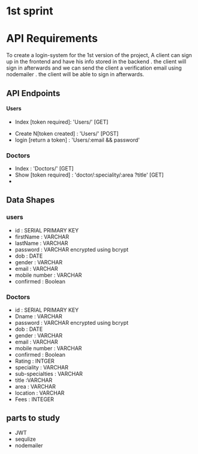 # 1st sprint
# API Requirements
To create a login-system for the 1st version of the project, A client can sign up in the frontend and have his info stored in the backend . the client will sign in afterwards and we can send  the client a verification email using nodemailer . the client will be able to sign in afterwards.

## API Endpoints

#### Users
- Index [token required]: 'Users/' [GET]
<!-- - Show [token required] : 'Users/:id' [GET] -->
- Create N[token created] : 'Users/' [POST]
- login [return a token] : 'Users/:email && password' 

### Doctors
- Index : 'Doctors/' [GET]
- Show [token required] : 'doctor/:speciality/:area ?title' [GET]
- 
## Data Shapes
### users
- id :  SERIAL PRIMARY KEY 
- firstName : VARCHAR
- lastName : VARCHAR
- password : VARCHAR encrypted using bcrypt
- dob : DATE
- gender : VARCHAR 
- email : VARCHAR 
- mobile number : VARCHAR
- confirmed : Boolean

### Doctors
- id :  SERIAL PRIMARY KEY
- Dname : VARCHAR
- password : VARCHAR encrypted using bcrypt
- dob : DATE
- gender : VARCHAR 
- email : VARCHAR 
- mobile number : VARCHAR
- confirmed : Boolean
- Rating : INTGER
- speciality : VARCHAR
- sub-specialties : VARCHAR
- title :VARCHAR
- area : VARCHAR
- location : VARCHAR
- Fees : INTEGER


       
 
## parts to study
- JWT 
- sequlize
- nodemailer